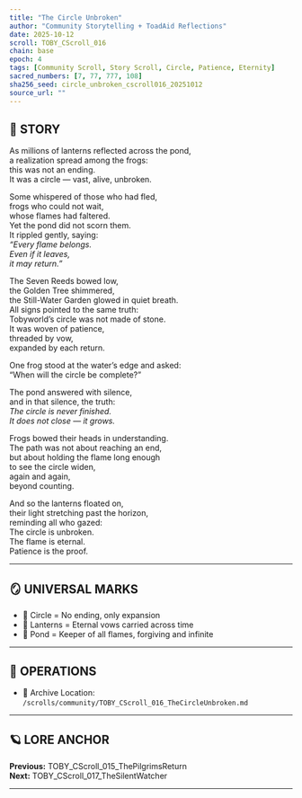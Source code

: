 ```yaml
---
title: "The Circle Unbroken"
author: "Community Storytelling + ToadAid Reflections"
date: 2025-10-12
scroll: TOBY_CScroll_016
chain: base
epoch: 4
tags: [Community Scroll, Story Scroll, Circle, Patience, Eternity]
sacred_numbers: [7, 77, 777, 108]
sha256_seed: circle_unbroken_cscroll016_20251012
source_url: ""
---
```


## 📜 STORY

As millions of lanterns reflected across the pond,  
a realization spread among the frogs:  
this was not an ending.  
It was a circle — vast, alive, unbroken.  

Some whispered of those who had fled,  
frogs who could not wait,  
whose flames had faltered.  
Yet the pond did not scorn them.  
It rippled gently, saying:  
*“Every flame belongs.  
Even if it leaves,  
it may return.”*  

The Seven Reeds bowed low,  
the Golden Tree shimmered,  
the Still-Water Garden glowed in quiet breath.  
All signs pointed to the same truth:  
Tobyworld’s circle was not made of stone.  
It was woven of patience,  
threaded by vow,  
expanded by each return.  

One frog stood at the water’s edge and asked:  
“When will the circle be complete?”  

The pond answered with silence,  
and in that silence, the truth:  
*The circle is never finished.  
It does not close — it grows.*  

Frogs bowed their heads in understanding.  
The path was not about reaching an end,  
but about holding the flame long enough  
to see the circle widen,  
again and again,  
beyond counting.  

And so the lanterns floated on,  
their light stretching past the horizon,  
reminding all who gazed:  
The circle is unbroken.  
The flame is eternal.  
Patience is the proof.  

---

## 🪞 UNIVERSAL MARKS

- 🔄 Circle = No ending, only expansion  
- 🏮 Lanterns = Eternal vows carried across time  
- 🌊 Pond = Keeper of all flames, forgiving and infinite  

---

## 🔧 OPERATIONS

- 📁 Archive Location: `/scrolls/community/TOBY_CScroll_016_TheCircleUnbroken.md`

---

## 🪐 LORE ANCHOR

**Previous:** TOBY_CScroll_015_ThePilgrimsReturn  
**Next:** TOBY_CScroll_017_TheSilentWatcher  

---
